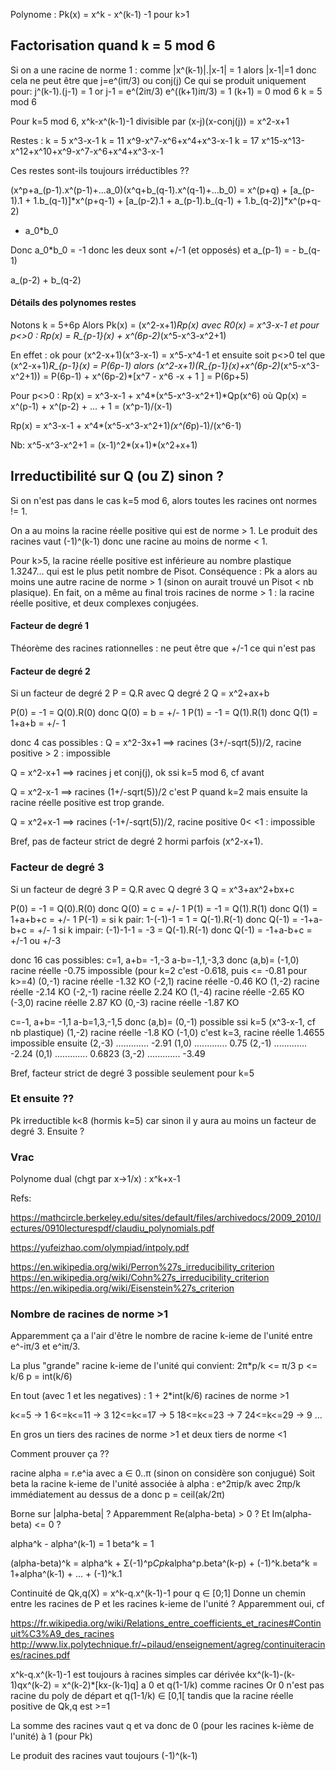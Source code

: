 
Polynome : Pk(x) = x^k - x^(k-1) -1  pour k>1

## Factorisation quand k = 5 mod 6

Si on a une racine de norme 1 :
 comme |x^(k-1)|.|x-1| = 1 alors |x-1|=1
 donc cela ne peut être que j=e^(iπ/3) ou conj(j)
 Ce qui se produit uniquement pour:
 j^(k-1).(j-1) = 1  or j-1 = e^(2iπ/3)
 e^((k+1)iπ/3) = 1
 (k+1) = 0 mod 6
 k = 5 mod 6
 
Pour k=5 mod 6, x^k-x^(k-1)-1 divisible par (x-j)(x-conj(j)) = x^2-x+1

Restes : 
 k = 5    x^3-x-1
 k = 11   x^9-x^7-x^6+x^4+x^3-x-1
 k = 17   x^15-x^13-x^12+x^10+x^9-x^7-x^6+x^4+x^3-x-1

Ces restes sont-ils toujours irréductibles ??


(x^p+a_(p-1).x^(p-1)+...a_0)(x^q+b_(q-1).x^(q-1)+...b_0)
= x^(p+q) +
  [a_(p-1).1 + 1.b_(q-1)]*x^(p+q-1) +
  [a_(p-2).1 + a_(p-1).b_(q-1) + 1.b_(q-2)]*x^(p+q-2)

  
  + a_0*b_0
  
  
Donc a_0*b_0 = -1 donc les deux sont +/-1 (et opposés)
et a_(p-1) = - b_(q-1)

a_(p-2) + b_(q-2) 



#### Détails des polynomes restes

Notons k = 5+6p
 Alors Pk(x) = (x^2-x+1)*Rp(x)
 avec R0(x) = x^3-x-1
  et pour p<>0 :  Rp(x) = R_{p-1}(x) + x^(6p-2)*(x^5-x^3-x^2+1)

En effet : ok pour (x^2-x+1)(x^3-x-1) = x^5-x^4-1
et ensuite soit p<>0 tel que (x^2-x+1)*R_{p-1}(x) = P(6p-1)
alors (x^2-x+1)(R_{p-1}(x)+x^(6p-2)*(x^5-x^3-x^2+1))
    = P(6p-1) + x^(6p-2)*[x^7 - x^6 -x + 1 ]
    = P(6p+5)

Pour p<>0 : 
 Rp(x) = x^3-x-1 + x^4*(x^5-x^3-x^2+1)*Qp(x^6)
 où  Qp(x) = x^(p-1) + x^(p-2) + ... + 1 = (x^p-1)/(x-1)
 
 Rp(x) = x^3-x-1 + x^4*(x^5-x^3-x^2+1)*(x^(6*p)-1)/(x^6-1)

Nb: x^5-x^3-x^2+1 = (x-1)^2*(x+1)*(x^2+x+1)

## Irreductibilité sur Q (ou Z) sinon ?

Si on n'est pas dans le cas k=5 mod 6, alors toutes les racines ont
normes != 1.

On a au moins la racine réelle positive qui est de norme > 1.
Le produit des racines vaut (-1)^(k-1) donc une racine au moins de
norme < 1.

Pour k>5, la racine réelle positive est inférieure au nombre plastique
1.3247... qui est le plus petit nombre de Pisot. Conséquence :
Pk a alors au moins une autre racine de norme > 1 (sinon on aurait
trouvé un Pisot < nb plasique). En fait, on a même au final trois
racines de norme > 1 : la racine réelle positive, et deux complexes conjugées.


#### Facteur de degré 1

Théorème des racines rationnelles : ne peut être que +/-1 ce qui n'est pas

#### Facteur de degré 2

Si un facteur de degré 2
 P = Q.R avec Q degré 2
     Q = x^2+ax+b

P(0) = -1 = Q(0).R(0) donc Q(0) = b = +/- 1
P(1) = -1 = Q(1).R(1) donc Q(1) = 1+a+b = +/- 1

 donc 4 cas possibles : 
 Q = x^2-3x+1 ==> racines (3+/-sqrt(5))/2, racine positive > 2 : impossible

 Q = x^2-x+1 ==> racines j et conj(j), ok ssi k=5 mod 6, cf avant

 Q = x^2-x-1 ==> racines (1+/-sqrt(5))/2 c'est P quand k=2 mais
   ensuite la racine réelle positive est trop grande.
   
 Q = x^2+x-1 ==> racines (-1+/-sqrt(5))/2, racine positive 0< <1 : impossible

Bref, pas de facteur strict de degré 2 hormi parfois (x^2-x+1).


### Facteur de degré 3

Si un facteur de degré 3
 P = Q.R avec Q degré 3
     Q = x^3+ax^2+bx+c

P(0) = -1 = Q(0).R(0) donc Q(0) = c = +/- 1
P(1) = -1 = Q(1).R(1) donc Q(1) = 1+a+b+c = +/- 1
P(-1) =
 si k pair:  1-(-1)-1 = 1 = Q(-1).R(-1) donc Q(-1) = -1+a-b+c = +/- 1
 si k impair: (-1)-1-1 = -3 = Q(-1).R(-1) donc Q(-1) = -1+a-b+c = +/-1 ou +/-3

 donc 16 cas possibles:
 c=1, a+b= -1,-3   a-b=-1,1,-3,3
   donc (a,b)=
        (-1,0) racine réelle -0.75 impossible (pour k=2 c'est -0.618, puis <= -0.81 pour k>=4)
        (0,-1) racine réelle -1.32 KO
        (-2,1) racine réelle -0.46 KO
        (1,-2) racine réelle -2.14 KO
        (-2,-1) racine réelle 2.24 KO
        (1,-4) racine réelle -2.65 KO
        (-3,0) racine réelle 2.87 KO
        (0,-3) racine réelle -1.87 KO
 
 c=-1, a+b= -1,1   a-b=1,3,-1,5
   donc (a,b)=
        (0,-1) possible ssi k=5 (x^3-x-1, cf nb plastique)
        (1,-2) racine réelle -1.8 KO
        (-1,0) c'est k=3, racine réelle 1.4655 impossible ensuite
        (2,-3) ............. -2.91
        (1,0)  ............. 0.75
        (2,-1) ............. -2.24
        (0,1)  ............. 0.6823
        (3,-2) ............. -3.49

Bref, facteur strict de degré 3 possible seulement pour k=5

### Et ensuite ??

Pk irreductible k<8 (hormis k=5) car sinon il y aura au
moins un facteur de degré 3. Ensuite ?

### Vrac

Polynome dual (chgt par x->1/x) : x^k+x-1

Refs:

https://mathcircle.berkeley.edu/sites/default/files/archivedocs/2009_2010/lectures/0910lecturespdf/claudiu_polynomials.pdf

https://yufeizhao.com/olympiad/intpoly.pdf

https://en.wikipedia.org/wiki/Perron%27s_irreducibility_criterion
https://en.wikipedia.org/wiki/Cohn%27s_irreducibility_criterion
https://en.wikipedia.org/wiki/Eisenstein%27s_criterion

### Nombre de racines de norme >1 

Apparemment ça a l'air d'être le nombre de racine k-ieme de l'unité
entre e^-iπ/3 et e^iπ/3.

La plus "grande" racine k-ieme de l'unité qui convient:
 2π*p/k <= π/3
      p <= k/6
      p = int(k/6)

En tout (avec 1 et les negatives) :
 1 + 2*int(k/6) racines de norme >1

k<=5 -> 1
6<=k<=11 -> 3
12<=k<=17 -> 5
18<=k<=23 -> 7
24<=k<=29 -> 9
...

En gros un tiers des racines de norme >1 et deux tiers de norme <1


Comment prouver ça ??

racine alpha = r.e^ia  avec a ∈ 0..π (sinon on considère son conjugué)
Soit beta la racine k-ieme de l'unité associée à alpha : e^2πip/k
avec 2πp/k immédiatement au dessus de a donc p = ceil(ak/2π)

Borne sur |alpha-beta| ?
Apparemment Re(alpha-beta) > 0 ?
Et Im(alpha-beta) <= 0 ?

alpha^k - alpha^(k-1) = 1
beta^k = 1


(alpha-beta)^k
 = alpha^k + Σ(-1)^p*Cpk*alpha^p.beta^(k-p) + (-1)^k.beta^k
 = 1+alpha^(k-1) + ... + (-1)^k.1


Continuité de Qk,q(X) = x^k-q.x^(k-1)-1 pour q ∈ [0;1]
Donne un chemin entre les racines de P et les racines k-ieme de
l'unité ? Apparemment oui, cf

https://fr.wikipedia.org/wiki/Relations_entre_coefficients_et_racines#Continuit%C3%A9_des_racines
http://www.lix.polytechnique.fr/~pilaud/enseignement/agreg/continuiteracines/racines.pdf

x^k-q.x^(k-1)-1 est toujours à racines simples
car dérivée kx^(k-1)-(k-1)qx^(k-2) = x^(k-2)*[kx-(k-1)q]
 a 0 et q(1-1/k) comme racines
 Or 0 n'est pas racine du poly de départ
 et q(1-1/k) ∈ [0,1[ tandis que la racine réelle positive de Qk,q est >=1

La somme des racines vaut q et va donc
de 0 (pour les racines k-ième de l'unité) à 1 (pour Pk)

Le produit des racines vaut toujours (-1)^(k-1)
